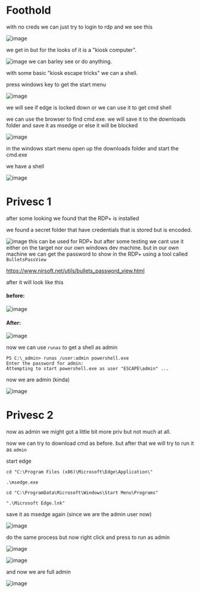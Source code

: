 


# Foothold



with no creds we can just try to login to rdp and we see this

![image](https://github.com/suljov/CTF-Walkthroughs/blob/main/vulnlab/Escape/Screenshots/Pasted%20image%2020240216233910.png)

we get in but for the looks of it is a "kiosk computer". 

![image](https://github.com/suljov/CTF-Walkthroughs/blob/main/vulnlab/Escape/Screenshots/Pasted%20image%2020240216233956.png)
we can barley see or do anything. 

with some basic "kiosk escape tricks" we can a shell. 

press windows key to get the start menu 


![image](https://github.com/suljov/CTF-Walkthroughs/blob/main/vulnlab/Escape/Screenshots/Pasted%20image%2020240216234101.png)


we will see if edge is locked down or we can use it to get cmd shell

we can use the browser to find cmd.exe. we will save it to the downloads folder and save it as msedge or else it will be blocked


![image](https://github.com/suljov/CTF-Walkthroughs/blob/main/vulnlab/Escape/Screenshots/Pasted%20image%2020240216234259.png)


in the windows start menu open up the downloads folder and start the cmd.exe


we have a shell

![image](https://github.com/suljov/CTF-Walkthroughs/blob/main/vulnlab/Escape/Screenshots/Pasted%20image%2020240216234351.png)



# Privesc 1 


after some looking we found that the RDP+ is installed 

we found a secret folder that have credentials that is stored but is encoded. 

![image](https://github.com/suljov/CTF-Walkthroughs/blob/main/vulnlab/Escape/Screenshots/Pasted%20image%2020240216234547.png)
this can be used for RDP+ but after some testing we cant use it either on the target nor our own windows dev machine. but in our own machine we can get the password to show in the RDP+ using a tool called `BulletsPassView`

https://www.nirsoft.net/utils/bullets_password_view.html


after it will look like this 

#### before:
![image](https://github.com/suljov/CTF-Walkthroughs/blob/main/vulnlab/Escape/Screenshots/Pasted%20image%2020240216234939.png)

#### After:
![image](https://github.com/suljov/CTF-Walkthroughs/blob/main/vulnlab/Escape/Screenshots/Pasted%20image%2020240216234921.png)

now we can use `runas` to get a shell as admin

```
PS C:\_admin> runas /user:admin powershell.exe
Enter the password for admin:
Attempting to start powershell.exe as user "ESCAPE\admin" ...
```


now we are admin (kinda)

![image](https://github.com/suljov/CTF-Walkthroughs/blob/main/vulnlab/Escape/Screenshots/Pasted%20image%2020240216235059.png)



# Privesc 2


now as admin we might got a little bit more priv but not much at all. 

now we can try to download cmd as before. but after that we will try to run it as `admin`

start edge 

```
cd "C:\Program Files (x86)\Microsoft\Edge\Application\"

.\msedge.exe
```

```
cd "C:\ProgramData\Microsoft\Windows\Start Menu\Programs"

".\Microsoft Edge.lnk"
```

save it as msedge again (since we are the admin user now)

![image](https://github.com/suljov/CTF-Walkthroughs/blob/main/vulnlab/Escape/Screenshots/Pasted%20image%2020240217000031.png)

do the same process but now right click and press to run as admin


![image](https://github.com/suljov/CTF-Walkthroughs/blob/main/vulnlab/Escape/Screenshots/Pasted%20image%2020240217000130.png)

![image](https://github.com/suljov/CTF-Walkthroughs/blob/main/vulnlab/Escape/Screenshots/Pasted%20image%2020240217000143.png)

and now we are full admin

![image](https://github.com/suljov/CTF-Walkthroughs/blob/main/vulnlab/Escape/Screenshots/Pasted%20image%2020240217000230.png)

